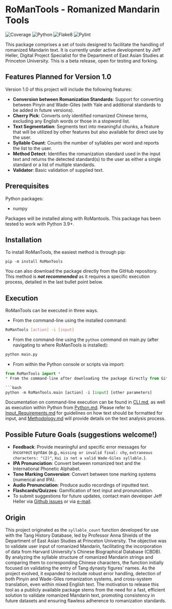 # RoManTools - Romanized Mandarin Tools

![Coverage](https://img.shields.io/badge/coverage-100%25-brightgreen)
![Python](https://img.shields.io/badge/python-3.9%2B-blue)
![Flake8](https://img.shields.io/badge/code%20style-flake8-brightgreen)
![Pylint](https://img.shields.io/badge/pylint-10.0%2F10-brightgreen)

This package comprises a set of tools designed to facilitate the handling of romanized Mandarin text. It is currently under active development by Jeff Heller, Digital Project Specialist for the Department of East Asian Studies at Princeton University. This is a beta release, open for testing and forking.

## Features Planned for Version 1.0

Version 1.0 of this project will include the following features:

- **Conversion between Romanization Standards**: Support for converting between Pinyin and Wade-Giles (with Yale and additional standards to be added in future versions).
- **Cherry Pick**: Converts only identified romanized Chinese terms, excluding any English words or those in a stopword list.
- **Text Segmentation**: Segments text into meaningful chunks, a feature that will be utilized by other features but also available for direct use by the user.
- **Syllable Count**: Counts the number of syllables per word and reports the list to the user.
- **Method Detect**: Identifies the romanization standard used in the input text and returns the detected standard(s) to the user as either a single standard or a list of multiple standards.
- **Validator**: Basic validation of supplied text.

## Prerequisites

Python packages:

* numpy

Packages will be installed along with RoMantools. This package has been tested to work with Python 3.9+.

## Installation

To install RoManTools, the easiest method is through pip:

``pip -m install RoManTools``

You can also download the package directly from the GitHub repository. This method is ***not recommended*** as it requires a specific execution process, detailed in the last bullet point below.

## Execution

RoManTools can be executed in three ways.

* From the command-line using the installed command:

```bash
RoManTools [action] -i [input]
```

* From the command-line using the ```python``` command on main.py (after navigating to where RoManTools is installed):

```bash
python main.py
```

* From within the Python console or scripts via import:

```python
from RoManTools import *
* From the command-line after downloading the package directly from GitHub:

```bash
python -m RoManTools.main [action] -i [input] [other parameters]
```

Documentation on command-line execution can be found in [CLI.md](docs/CLI.md), as well as execution within Python from [Python.md](docs/Python.md). Please refer to [Input_Requirements.md](docs/Input_Requirements.md) for guidelines on how text should be formatted for input, and [Methodology.md](docs/Methodology.md) will provide details on the text analysis process.

## Possible Future Goals (suggestions welcome!)

* **Feedback**: Provide meaningful and specific error messages for incorrect syntax (e.g., `missing or invalid final: chy`, `extraneous characters: "(2)"`, `Xui is not a valid Wade-Giles syllable.`).
* **IPA Pronunciation**: Convert between romanized text and the International Phonetic Alphabet.
* **Tone Marking Conversion**: Convert between tone marking systems (numerical and IPA).
* **Audio Pronunciation**: Produce audio recordings of inputted text.
* **Flashcards/Quizzes**: Gamification of text input and pronunciation.
* To submit suggestions for future updates, contact main developer Jeff Heller via [Github issues](https://github.com/JHGFD82/RoManTools/issues) or via [e-mail](mailto:jh43@princeton.edu).

## Origin

This project originated as the `syllable_count` function developed for use with the Tang History Database, led by Professor Anna Shields of the Department of East Asian Studies at Princeton University. The objective was to validate user input of romanized Mandarin, facilitating the incorporation of data from Harvard University's Chinese Biographical Database (CBDB). By analyzing the syllable structure of romanized Mandarin strings and comparing them to corresponding Chinese characters, the function initially focused on validating the entry of Tang dynasty figures' names. As the project evolved, it expanded to include robust error handling, detection of both Pinyin and Wade-Giles romanization systems, and cross-system translation, even within mixed English text. The motivation to release this tool as a publicly available package stems from the need for a fast, efficient solution to validate romanized Mandarin text, promoting consistency in future datasets and ensuring flawless adherence to romanization standards.
